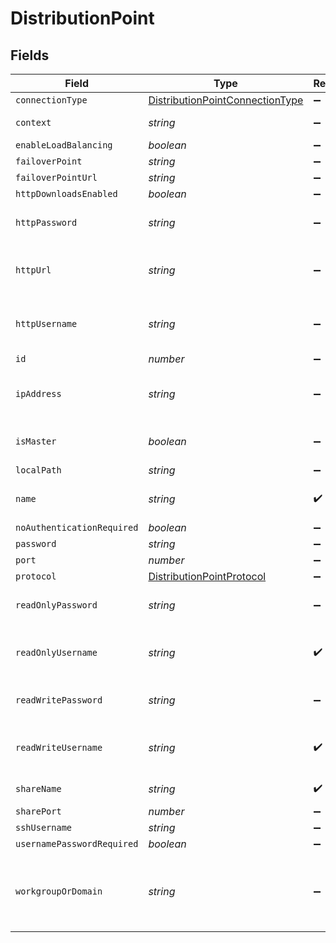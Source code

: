 # DistributionPoint


## Fields

| Field                                                                                     | Type                                                                                      | Required                                                                                  | Description                                                                               | Example                                                                                   |
| ----------------------------------------------------------------------------------------- | ----------------------------------------------------------------------------------------- | ----------------------------------------------------------------------------------------- | ----------------------------------------------------------------------------------------- | ----------------------------------------------------------------------------------------- |
| `connectionType`                                                                          | [DistributionPointConnectionType](../../models/shared/distributionpointconnectiontype.md) | :heavy_minus_sign:                                                                        | N/A                                                                                       |                                                                                           |
| `context`                                                                                 | *string*                                                                                  | :heavy_minus_sign:                                                                        | Path to the share                                                                         | CasperShare                                                                               |
| `enableLoadBalancing`                                                                     | *boolean*                                                                                 | :heavy_minus_sign:                                                                        | N/A                                                                                       |                                                                                           |
| `failoverPoint`                                                                           | *string*                                                                                  | :heavy_minus_sign:                                                                        | N/A                                                                                       |                                                                                           |
| `failoverPointUrl`                                                                        | *string*                                                                                  | :heavy_minus_sign:                                                                        | N/A                                                                                       |                                                                                           |
| `httpDownloadsEnabled`                                                                    | *boolean*                                                                                 | :heavy_minus_sign:                                                                        | N/A                                                                                       | true                                                                                      |
| `httpPassword`                                                                            | *string*                                                                                  | :heavy_minus_sign:                                                                        | Password for basic authentication                                                         |                                                                                           |
| `httpUrl`                                                                                 | *string*                                                                                  | :heavy_minus_sign:                                                                        | URL to download packages from                                                             | http://ny.company.com/CasperShare                                                         |
| `httpUsername`                                                                            | *string*                                                                                  | :heavy_minus_sign:                                                                        | Username to authenticate with for basic authentication                                    | casperinstall                                                                             |
| `id`                                                                                      | *number*                                                                                  | :heavy_minus_sign:                                                                        | N/A                                                                                       | 1                                                                                         |
| `ipAddress`                                                                               | *string*                                                                                  | :heavy_minus_sign:                                                                        | IP address or hostname of distribution point                                              | ny.company.com                                                                            |
| `isMaster`                                                                                | *boolean*                                                                                 | :heavy_minus_sign:                                                                        | Only one share can be set as master                                                       |                                                                                           |
| `localPath`                                                                               | *string*                                                                                  | :heavy_minus_sign:                                                                        | N/A                                                                                       |                                                                                           |
| `name`                                                                                    | *string*                                                                                  | :heavy_check_mark:                                                                        | Name of the distribution point                                                            | New York Share                                                                            |
| `noAuthenticationRequired`                                                                | *boolean*                                                                                 | :heavy_minus_sign:                                                                        | N/A                                                                                       |                                                                                           |
| `password`                                                                                | *string*                                                                                  | :heavy_minus_sign:                                                                        | N/A                                                                                       | password                                                                                  |
| `port`                                                                                    | *number*                                                                                  | :heavy_minus_sign:                                                                        | N/A                                                                                       | 80                                                                                        |
| `protocol`                                                                                | [DistributionPointProtocol](../../models/shared/distributionpointprotocol.md)             | :heavy_minus_sign:                                                                        | N/A                                                                                       |                                                                                           |
| `readOnlyPassword`                                                                        | *string*                                                                                  | :heavy_minus_sign:                                                                        | Password for the read only account                                                        | password                                                                                  |
| `readOnlyUsername`                                                                        | *string*                                                                                  | :heavy_check_mark:                                                                        | Account with read only privileges to the share                                            | casperinstall                                                                             |
| `readWritePassword`                                                                       | *string*                                                                                  | :heavy_minus_sign:                                                                        | Password for the read/write account                                                       | password                                                                                  |
| `readWriteUsername`                                                                       | *string*                                                                                  | :heavy_check_mark:                                                                        | Account with read/write privileges to the share                                           | casperwrite                                                                               |
| `shareName`                                                                               | *string*                                                                                  | :heavy_check_mark:                                                                        | Name of the share                                                                         | Caspershare                                                                               |
| `sharePort`                                                                               | *number*                                                                                  | :heavy_minus_sign:                                                                        | N/A                                                                                       | 139                                                                                       |
| `sshUsername`                                                                             | *string*                                                                                  | :heavy_minus_sign:                                                                        | N/A                                                                                       | username                                                                                  |
| `usernamePasswordRequired`                                                                | *boolean*                                                                                 | :heavy_minus_sign:                                                                        | N/A                                                                                       |                                                                                           |
| `workgroupOrDomain`                                                                       | *string*                                                                                  | :heavy_minus_sign:                                                                        | Workgroup or domain of the accounts that have access to the share (SMB only)              | COMPANY                                                                                   |